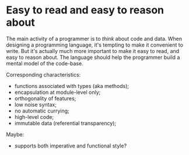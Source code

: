 # Easy to read and easy to reason about

The main activity of a programmer is to *think* about code and data. When designing a programming language, it's tempting to make it convenient to write. But it's actually much more important to make it easy to read, and easy to reason about. The language should help the programmer build a mental model of the code-base.

Corresponding characteristics:

- functions associated with types (aka methods);
- encapsulation at module-level only;
- orthogonality of features;
- low noise syntax;
- no automatic currying;
- high-level code;
- immutable data (referential transparency);

Maybe:

- supports both imperative and functional style?
